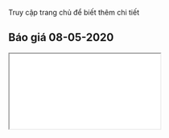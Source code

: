 <p>Truy cập trang chủ để biết thêm chi tiết</p>

## Báo giá 08-05-2020 

<iframe src="/nguyenlieugiasi.vn/baogiale/20200508.jpg"></iframe>
